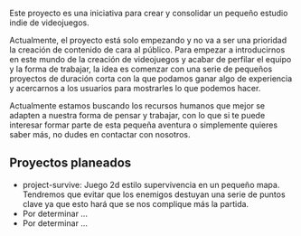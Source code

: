 Este proyecto es una iniciativa para crear y consolidar un pequeño estudio indie de videojuegos.

Actualmente, el proyecto está solo empezando y no va a ser una prioridad la creación de contenido de cara al público. Para empezar a introducirnos en este mundo de la creación de videojuegos y acabar de perfilar el equipo y la forma de trabajar, la idea es comenzar con una serie de pequeños proyectos de duración corta con la que podamos ganar algo de experiencia y acercarnos a los usuarios para mostrarles lo que podemos hacer.

Actualmente estamos buscando los recursos humanos que mejor se adapten a nuestra forma de pensar y trabajar, con lo que si te puede interesar formar parte de esta pequeña aventura o simplemente quieres saber más, no dudes en contactar con nosotros.

## Proyectos planeados

  * project-survive: Juego 2d estilo supervivencia en un pequeño mapa. Tendremos que evitar que los enemigos destuyan una serie de puntos clave ya que esto hará que se nos complique más la partida.
  * Por determinar ...
  * Por determinar ...
